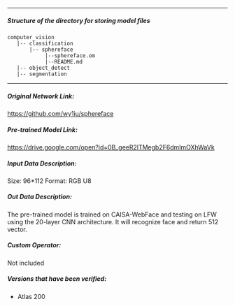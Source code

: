 *******************************************************************************
##### Structure of the directory for storing model files
```
computer_vision
   |-- classification
       |-- sphereface
            |--sphereface.om
            |--README.md
   |-- object_detect
   |-- segmentation
```
*******************************************************************************

##### Original Network Link:
https://github.com/wy1iu/sphereface

##### Pre-trained Model Link:
https://drive.google.com/open?id=0B_geeR2lTMegb2F6dmlmOXhWaVk

##### Input Data Description:
Size: 96*112
Format: RGB U8

##### Out Data Description:
The pre-trained model is trained on CAISA-WebFace and testing on LFW using the 20-layer CNN architecture.
It will recognize face and return 512 vector.

##### Custom Operator:
Not included

##### Versions that have been verified: 
- Atlas 200
